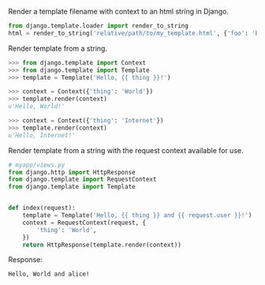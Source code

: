 Render a template filename with context to an html string in Django.
```python
from django.template.loader import render_to_string
html = render_to_string('relative/path/to/my_template.html', {'foo': 'bar'})
```
Render template from a string.
```python
>>> from django.template import Context
>>> from django.template import Template
>>> template = Template('Hello, {{ thing }}!')

>>> context = Context({'thing': 'World'})
>>> template.render(context)
u'Hello, World!'

>>> context = Context({'thing': 'Internet'})
>>> template.render(context)
u'Hello, Internet!'
```
Render template from a string with the request context available for use.
```python
# myapp/views.py
from django.http import HttpResponse
from django.template import RequestContext
from django.template import Template


def index(request):
    template = Template('Hello, {{ thing }} and {{ request.user }}!')
    context = RequestContext(request, {
        'thing': 'World',
    })
    return HttpResponse(template.render(context))
```
Response:
```
Hello, World and alice!
```